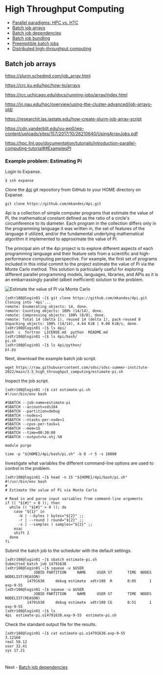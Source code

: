 # High Throughput Computing

- [Parallel paradigms: HPC vs. HTC](PARALLEL.md)
- [Batch job arrays](ARRAYS.md)
- [Batch job dependencies](DEPENDENCIES.md)
- [Batch job bundling](BUNDLING.md)
- [Preemptible batch jobs](PREEMPTIBLE.md)
- [Distributed high-throughput computing](DHTC.md)

## Batch job arrays

https://slurm.schedmd.com/job_array.html

https://crc.ku.edu/hpc/how-to/arrays

https://rcc.uchicago.edu/docs/running-jobs/array/index.html

https://in.nau.edu/hpc/overview/using-the-cluster-advanced/job-arrays-old/

https://researchit.las.iastate.edu/how-create-slurm-job-array-script

https://cdn.vanderbilt.edu/vu-wp0/wp-content/uploads/sites/157/2017/10/26210640/UsingArrayJobs.pdf


https://hpc.llnl.gov/documentation/tutorials/introduction-parallel-computing-tutorial##ExamplesPI


### Example problem: Estimating Pi

Login to Expanse.

```
$ ssh expanse
```

Clone the [4pi](https://github.com/mkandes/4pi.git) git repository from GitHub to your HOME directory on Expanse.

```
git clone https://github.com/mkandes/4pi.git
```

4pi is a collection of simple computer programs that estimate the value of Pi, the mathematical constant defined as the ratio of a circle's circumference to its diameter. Each program in the collection differs only in the programming language it was written in, the set of features of the language it utilized, and/or the fundamental underlying mathematical algorithm it implemented to approximate the value of Pi.

The principal aim of the 4pi project is to explore different aspects of each programming language and their feature sets from a scientific and high-performance computing perspective. For example, the first set of programs included in this initial commit to the project estimate the value of Pi via the Monte Carlo method. This solution is particularly useful for exploring different parallel programming models, languages, libraries, and APIs as it is an embarrassingly parallel (albeit inefficient) solution to the problem.

![Estimate the value of Pi via Monte Carlo](https://hpc.llnl.gov/sites/default/files/styles/no_sidebar_3_up/public/pi1.gif)

```
[xdtr108@login01 ~]$ git clone https://github.com/mkandes/4pi.git
Cloning into '4pi'...
remote: Enumerating objects: 14, done.
remote: Counting objects: 100% (14/14), done.
remote: Compressing objects: 100% (8/8), done.
remote: Total 14 (delta 1), reused 14 (delta 1), pack-reused 0
Unpacking objects: 100% (14/14), 4.64 KiB | 9.00 KiB/s, done.
[xdtr108@login01 ~]$ ls 4pi/
bash  c  fortran  LICENSE.md  python  README.md
[xdtr108@login01 ~]$ ls 4pi/bash/
pi.sh
[xdtr108@login01 ~]$ ls 4pi/python/
pi.py
```

Next, download the example batch job script.

```
wget https://raw.githubusercontent.com/sdsc/sdsc-summer-institute-2022/main/3.5_high_throughput_computing/estimate-pi.sh
```

Inspect the job script.

```
[xdtr108@login01 ~]$ cat estimate-pi.sh 
#!/usr/bin/env bash

#SBATCH --job-name=estimate-pi
#SBATCH --account=sds184
#SBATCH --partition=debug
#SBATCH --nodes=1
#SBATCH --ntasks-per-node=1
#SBATCH --cpus-per-task=1
#SBATCH --mem=1G
#SBATCH --time=00:30:00
#SBATCH --output=%x.o%j.%N

module purge

time -p "${HOME}/4pi/bash/pi.sh" -b 8 -r 5 -s 10000
```

Investigate what variables the different command-line options are used to control in the problem. 

```
[xdtr108@login01 ~]$ head -n 15 "${HOME}/4pi/bash/pi.sh"
#!/usr/bin/env bash
#
# Estimate the value of Pi via Monte Carlo

# Read in and parse input variables from command-line arguments
if (( "${#}" > 0 )); then
  while (( "${#}" > 0 )); do
    case "${1}" in
      -b | --bytes ) bytes="${2}" ;;
      -r | --round ) round="${2}" ;;
      -s | --samples ) samples="${2}" ;;
    esac
    shift 2
  done
fi
```

Submit the batch job to the scheduler with the default settings. 

```
[xdtr108@login01 ~]$ sbatch estimate-pi.sh 
Submitted batch job 14791638
[xdtr108@login01 ~]$ squeue -u $USER
             JOBID PARTITION     NAME     USER ST       TIME  NODES NODELIST(REASON)
          14791638     debug estimate  xdtr108  R       0:05      1 exp-9-55
[xdtr108@login01 ~]$ squeue -u $USER
             JOBID PARTITION     NAME     USER ST       TIME  NODES NODELIST(REASON)
          14791638     debug estimate  xdtr108 CG       0:51      1 exp-9-55
[xdtr108@login01 ~]$ ls
4pi  estimate-pi.o14791638.exp-9-55  estimate-pi.sh
```

Check the standard output file for the results.

```
[xdtr108@login01 ~]$ cat estimate-pi.o14791638.exp-9-55 
3.12160
real 50.12
user 32.41
sys 17.21
```

#

Next - [Batch job dependencies](DEPENDENCIES.md)
